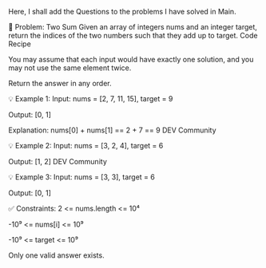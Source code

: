 Here, I shall add the Questions to the problems I have solved in Main.

🧩 Problem: Two Sum
Given an array of integers nums and an integer target, return the indices of the two numbers such that they add up to target.
Code Recipe

You may assume that each input would have exactly one solution, and you may not use the same element twice.

Return the answer in any order.

💡 Example 1:
Input: nums = [2, 7, 11, 15], target = 9

Output: [0, 1]

Explanation: nums[0] + nums[1] == 2 + 7 == 9
DEV Community

💡 Example 2:
Input: nums = [3, 2, 4], target = 6

Output: [1, 2]
DEV Community

💡 Example 3:
Input: nums = [3, 3], target = 6

Output: [0, 1]

✅ Constraints:
2 <= nums.length <= 10⁴

-10⁹ <= nums[i] <= 10⁹

-10⁹ <= target <= 10⁹

Only one valid answer exists.
